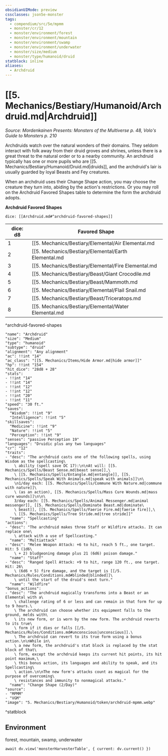 ```yaml
---
obsidianUIMode: preview
cssclasses: json5e-monster
tags:
  - compendium/src/5e/mpmm
  - monster/cr/12
  - monster/environment/forest
  - monster/environment/mountain
  - monster/environment/swamp
  - monster/environment/underwater
  - monster/size/medium
  - monster/type/humanoid/druid
statblock: inline
aliases:
  - Archdruid
---
```

# [[5. Mechanics/Bestiary/Humanoid/Archdruid.md|Archdruid]]
*Source: Mordenkainen Presents: Monsters of the Multiverse p. 48, Volo's Guide to Monsters p. 210*

Archdruids watch over the natural wonders of their domains. They seldom interact with folk away from their druid groves and shrines, unless there is a great threat to the natural order or to a nearby community. An archdruid typically has one or more pupils who are [[5. Mechanics/Bestiary/Humanoid/Druid.md|druids]], and the archdruid's lair is usually guarded by loyal Beasts and Fey creatures.

When an archdruid uses their Change Shape action, you may choose the creature they turn into, abiding by the action's restrictions. Or you may roll on the Archdruid Favored Shapes table to determine the form the archdruid adopts.

**Archdruid Favored Shapes**

`dice: [[Archdruid.md#^archdruid-favored-shapes]]`

| dice: d8 | Favored Shape |
|----------|---------------|
| 1 | [[5. Mechanics/Bestiary/Elemental/Air Elemental.md|Air elemental]] |
| 2 | [[5. Mechanics/Bestiary/Elemental/Earth Elemental.md|Earth elemental]] |
| 3 | [[5. Mechanics/Bestiary/Elemental/Fire Elemental.md|Fire elemental]] |
| 4 | [[5. Mechanics/Bestiary/Beast/Giant Crocodile.md|Giant crocodile]] |
| 5 | [[5. Mechanics/Bestiary/Beast/Mammoth.md|Mammoth]] |
| 6 | [[5. Mechanics/Bestiary/Elemental/Flail Snail.md|Flail snail]] |
| 7 | [[5. Mechanics/Bestiary/Beast/Triceratops.md|Triceratops]] |
| 8 | [[5. Mechanics/Bestiary/Elemental/Water Elemental.md|Water elemental]] |
^archdruid-favored-shapes

```statblock
"name": "Archdruid"
"size": "Medium"
"type": "humanoid"
"subtype": "druid"
"alignment": "Any alignment"
"ac": !!int "14"
"ac_class": "[[5. Mechanics/Items/Hide Armor.md|hide armor]]"
"hp": !!int "154"
"hit_dice": "28d8 + 28"
"stats":
- !!int "14"
- !!int "14"
- !!int "12"
- !!int "12"
- !!int "20"
- !!int "11"
"speed": "30 ft."
"saves":
  "Wisdom": !!int "9"
  "Intelligence": !!int "5"
"skillsaves":
  "Medicine": !!int "9"
  "Nature": !!int "5"
  "Perception": !!int "9"
"senses": "passive Perception 19"
"languages": "Druidic plus any two languages"
"cr": "12"
"traits":
- "desc": "The archdruid casts one of the following spells, using Wisdom as the spellcasting\
    \ ability (spell save DC 17):\n\nAt will: [[5. Mechanics/Spells/Beast Sense.md|beast sense]],\
    \ [[5. Mechanics/Spells/Entangle.md|entangle]], [[5. Mechanics/Spells/Speak With Animals.md|speak with animals]]\n\
    \n1/day each: [[5. Mechanics/Spells/Commune With Nature.md|commune with nature]]\
    \ (as an action), [[5. Mechanics/Spells/Mass Cure Wounds.md|mass cure wounds]]\n\n\
    3/day each: [[5. Mechanics/Spells/Animal Messenger.md|animal messenger]], [[5. Mechanics/Spells/Dominate Beast.md|dominate\
    \ beast]], [[5. Mechanics/Spells/Faerie Fire.md|faerie fire]],\
    \ [[5. Mechanics/Spells/Tree Stride.md|tree stride]]"
  "name": "Spellcasting"
"actions":
- "desc": "The archdruid makes three Staff or Wildfire attacks. It can replace one\
    \ attack with a use of Spellcasting."
  "name": "Multiattack"
- "desc": "Melee Weapon Attack: +6 to hit, reach 5 ft., one target. Hit: 5 (1d6\
    \ + 2) bludgeoning damage plus 21 (6d6) poison damage."
  "name": "Staff"
- "desc": "Ranged Spell Attack: +9 to hit, range 120 ft., one target. Hit: 26\
    \ (6d6 + 5) fire damage, and the target is [[/5. Mechanics/Rules/Conditions.md#blinded|blinded]]\
    \ until the start of the druid's next turn."
  "name": "Wildfire"
"bonus_actions":
- "desc": "The archdruid magically transforms into a Beast or an Elemental with a\
    \ challenge rating of 6 or less and can remain in that form for up to 9 hours.\
    \ The archdruid can choose whether its equipment falls to the ground, melds with\
    \ its new form, or is worn by the new form. The archdruid reverts to its true\
    \ form if it dies or falls [[/5. Mechanics/Rules/Conditions.md#unconscious|unconscious]].\
    \ The archdruid can revert to its true form using a bonus action.\n\nWhile in\
    \ a new form, the archdruid's stat block is replaced by the stat block of that\
    \ form, except the archdruid keeps its current hit points, its hit point maximum,\
    \ this bonus action, its languages and ability to speak, and its Spellcasting\
    \ action.\n\nThe new form's attacks count as magical for the purpose of overcoming\
    \ resistances and immunity to nonmagical attacks."
  "name": "Change Shape (2/Day)"
"source":
- "MPMM"
- "VGM"
"image": "5. Mechanics/Bestiary/Humanoid/token/archdruid-mpmm.webp"
```
^statblock

## Environment

forest, mountain, swamp, underwater

```dataviewjs
await dv.view('monsterHarvesterTable', { current: dv.current() })
```
